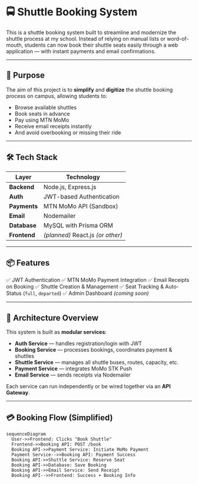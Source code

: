 # 🚍 Shuttle Booking System

This is a shuttle booking system built to streamline and modernize the shuttle process at my school. Instead of relying on manual lists or word-of-mouth, students can now book their shuttle seats easily through a web application — with instant payments and email confirmations.

---

## 🧠 Purpose

The aim of this project is to **simplify** and **digitize** the shuttle booking process on campus, allowing students to:

- Browse available shuttles
- Book seats in advance
- Pay using MTN MoMo
- Receive email receipts instantly
- And avoid overbooking or missing their ride

---

## 🛠️ Tech Stack

| Layer        | Technology                        |
| ------------ | --------------------------------- |
| **Backend**  | Node.js, Express.js               |
| **Auth**     | JWT-based Authentication          |
| **Payments** | MTN MoMo API (Sandbox)            |
| **Email**    | Nodemailer                        |
| **Database** | MySQL with Prisma ORM             |
| **Frontend** | _(planned)_ React.js _(or other)_ |

---

## 📦 Features

✅ JWT Authentication
✅ MTN MoMo Payment Integration
✅ Email Receipts on Booking
✅ Shuttle Creation & Management
✅ Seat Tracking & Auto-Status (`full`, `departed`)
✅ Admin Dashboard _(coming soon)_

---

## 🧩 Architecture Overview

This system is built as **modular services**:

- **Auth Service** — handles registration/login with JWT
- **Booking Service** — processes bookings, coordinates payment & shuttles
- **Shuttle Service** — manages all shuttle buses, routes, capacity, etc.
- **Payment Service** — integrates MoMo STK Push
- **Email Service** — sends receipts via Nodemailer

Each service can run independently or be wired together via an **API Gateway**.

---

## 💳 Booking Flow (Simplified)

```mermaid
sequenceDiagram
  User->>Frontend: Clicks "Book Shuttle"
  Frontend->>Booking API: POST /book
  Booking API->>Payment Service: Initiate MoMo Payment
  Payment Service-->>Booking API: Payment Success
  Booking API->>Shuttle Service: Reserve Seat
  Booking API->>Database: Save Booking
  Booking API->>Email Service: Send Receipt
  Booking API-->>Frontend: Success + Booking Info
```
